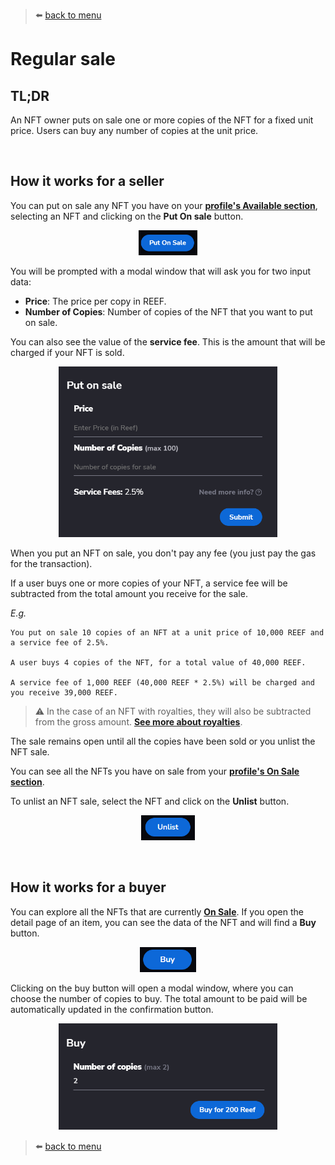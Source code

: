 > :arrow_left: [back to menu](../README.md#sqwid-marketplace-user-guide)

# **Regular sale**

## **TL;DR**

An NFT owner puts on sale one or more copies of the NFT for a fixed unit price. Users can buy any number of copies at the unit price.

<br>

## **How it works for a seller**

You can put on sale any NFT you have on your **[profile's Available section](https://sqwid.app/profile?tab=Available)**, selecting an NFT and clicking on the **Put On sale** button.

<p align="center">
  <img height="40" src="../images/sale_create_button.png">
</p>

You will be prompted with a modal window that will ask you for two input data:

-   **Price**: The price per copy in REEF.
-   **Number of Copies**: Number of copies of the NFT that you want to put on sale.

You can also see the value of the **service fee**. This is the amount that will be charged if your NFT is sold.

<p align="center">
  <img width="350" src="../images/sale_create_modal.png">
</p>

When you put an NFT on sale, you don't pay any fee (you just pay the gas for the transaction).

If a user buys one or more copies of your NFT, a service fee will be subtracted from the total amount you receive for the sale.

_E.g._

```
You put on sale 10 copies of an NFT at a unit price of 10,000 REEF and a service fee of 2.5%.

A user buys 4 copies of the NFT, for a total value of 40,000 REEF.

A service fee of 1,000 REEF (40,000 REEF * 2.5%) will be charged and you receive 39,000 REEF.
```

> :warning: In the case of an NFT with royalties, they will also be subtracted from the gross amount. **[See more about royalties](./../nfts/royalties.md#royalties)**.

The sale remains open until all the copies have been sold or you unlist the NFT sale.

You can see all the NFTs you have on sale from your **[profile's On Sale section](https://sqwid.app/profile?tab=On%20Sale)**.

To unlist an NFT sale, select the NFT and click on the **Unlist** button.

<p align="center">
  <img height="40" src="../images/sale_unlist_button.png">
</p>

<br>

## **How it works for a buyer**

You can explore all the NFTs that are currently **[On Sale](https://sqwid.app/explore/sales)**. If you open the detail page of an item, you can see the data of the NFT and will find a **Buy** button.

<p align="center">
  <img height="40" src="../images/sale_buy_button.png">
</p>

Clicking on the buy button will open a modal window, where you can choose the number of copies to buy. The total amount to be paid will be automatically updated in the confirmation button.

<p align="center">
  <img width="350" src="../images/sale_buy_modal.png">
</p>

> :arrow_left: [back to menu](../README.md#sqwid-marketplace-user-guide)
